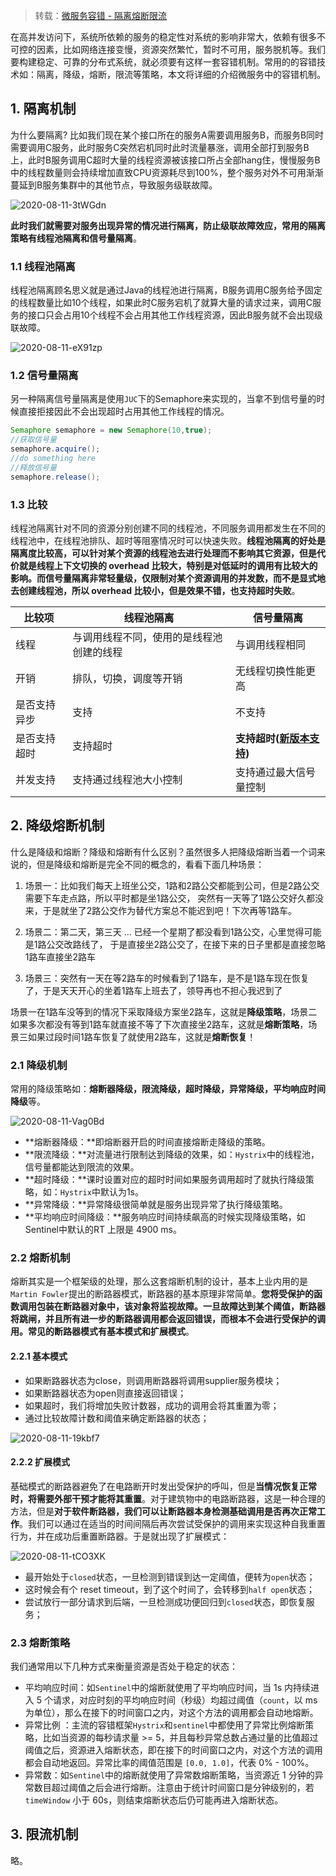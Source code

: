 > 转载：[微服务容错 - 隔离熔断限流](https://segmentfault.com/a/1190000020791119)

在高并发访问下，系统所依赖的服务的稳定性对系统的影响非常大，依赖有很多不可控的因素，比如网络连接变慢，资源突然繁忙，暂时不可用，服务脱机等。我们要构建稳定、可靠的分布式系统，就必须要有这样一套容错机制。常用的的容错技术如：隔离，降级，熔断，限流等策略，本文将详细的介绍微服务中的容错机制。

## 1. 隔离机制

为什么要隔离? 比如我们现在某个接口所在的服务A需要调用服务B，而服务B同时需要调用C服务，此时服务C突然宕机同时此时流量暴涨，调用全部打到服务B上，此时B服务调用C超时大量的线程资源被该接口所占全部hang住，慢慢服务B中的线程数量则会持续增加直致CPU资源耗尽到100%，整个服务对外不可用渐渐蔓延到B服务集群中的其他节点，导致服务级联故障。

![2020-08-11-3tWGdn](https://image.ldbmcs.com/2020-08-11-3tWGdn.jpg)

**此时我们就需要对服务出现异常的情况进行隔离，防止级联故障效应，常用的隔离策略有线程池隔离和信号量隔离**。

### 1.1 线程池隔离

线程池隔离顾名思义就是通过Java的线程池进行隔离，B服务调用C服务给予固定的线程数量比如10个线程，如果此时C服务宕机了就算大量的请求过来，调用C服务的接口只会占用10个线程不会占用其他工作线程资源，因此B服务就不会出现级联故障。

![2020-08-11-eX91zp](https://image.ldbmcs.com/2020-08-11-eX91zp.jpg)

### 1.2 信号量隔离

另一种隔离信号量隔离是使用`JUC`下的Semaphore来实现的，当拿不到信号量的时候直接拒接因此不会出现超时占用其他工作线程的情况。

```java
Semaphore semaphore = new Semaphore(10,true);
//获取信号量
semaphore.acquire();
//do something here
//释放信号量
semaphore.release();
```

### 1.3 比较

线程池隔离针对不同的资源分别创建不同的线程池，不同服务调用都发生在不同的线程池中，在线程池排队、超时等阻塞情况时可以快速失败。**线程池隔离的好处是隔离度比较高，可以针对某个资源的线程池去进行处理而不影响其它资源，但是代价就是线程上下文切换的 overhead 比较大，特别是对低延时的调用有比较大的影响。而信号量隔离非常轻量级，仅限制对某个资源调用的并发数，而不是显式地去创建线程池，所以 overhead 比较小，但是效果不错，也支持超时失败**。

| 比较项       | 线程池隔离                               | 信号量隔离                                                   |
| ------------ | ---------------------------------------- | ------------------------------------------------------------ |
| 线程         | 与调用线程不同，使用的是线程池创建的线程 | 与调用线程相同                                               |
| 开销         | 排队，切换，调度等开销                   | 无线程切换性能更高                                           |
| 是否支持异步 | 支持                                     | 不支持                                                       |
| 是否支持超时 | 支持超时                                 | **支持超时([新版本支持](https://www.codercto.com/a/77154.html))** |
| 并发支持     | 支持通过线程池大小控制                   | 支持通过最大信号量控制                                       |

## 2. 降级熔断机制

 什么是降级和熔断？降级和熔断有什么区别？虽然很多人把降级熔断当着一个词来说的，但是降级和熔断是完全不同的概念的，看看下面几种场景：

1. 场景一：比如我们每天上班坐公交，1路和2路公交都能到公司，但是2路公交需要下车走点路，所以平时都是坐1路公交，
   突然有一天等了1路公交好久都没来，于是就坐了2路公交作为替代方案总不能迟到吧！下次再等1路车。

2. 场景二：第二天，第三天 ... 已经一个星期了都没看到1路公交，心里觉得可能是1路公交改路线了，
   于是直接坐2路公交了，在接下来的日子里都是直接忽略1路车直接坐2路车

3. 场景三：突然有一天在等2路车的时候看到了1路车，是不是1路车现在恢复了，于是天天开心的坐着1路车上班去了，领导再也不担心我迟到了

场景一在1路车没等到的情况下采取降级方案坐2路车，这就是**降级策略**，场景二如果多次都没有等到1路车就直接不等了下次直接坐2路车，这就是**熔断策略**，场景三如果过段时间1路车恢复了就使用2路车，这就是**熔断恢复**！

### 2.1 降级机制

常用的降级策略如：**熔断器降级，限流降级，超时降级，异常降级，平均响应时间降级**等。

![2020-08-11-Vag0Bd](https://image.ldbmcs.com/2020-08-11-Vag0Bd.jpg)

- **熔断器降级：**即熔断器开启的时间直接熔断走降级的策略。
- **限流降级：**对流量进行限制达到降级的效果，如：`Hystrix`中的线程池，信号量都能达到限流的效果。
- **超时降级：**课时设置对应的超时时间如果服务调用超时了就执行降级策略，如：`Hystrix`中默认为1s。
- **异常降级：**异常降级很简单就是服务出现异常了执行降级策略。
- **平均响应时间降级：**服务响应时间持续飙高的时候实现降级策略，如Sentinel中默认的RT 上限是 4900 ms。

### 2.2 熔断机制

熔断其实是一个框架级的处理，那么这套熔断机制的设计，基本上业内用的是`Martin Fowler`提出的断路器模式，断路器的基本原理非常简单。**您将受保护的函数调用包装在断路器对象中，该对象将监视故障。一旦故障达到某个阈值，断路器将跳闸，并且所有进一步的断路器调用都会返回错误，而根本不会进行受保护的调用。常见的断路器模式有基本模式和扩展模式**。

#### 2.2.1 基本模式

- 如果断路器状态为close，则调用断路器将调用supplier服务模块；
- 如果断路器状态为open则直接返回错误；
- 如果超时，我们将增加失败计数器，成功的调用会将其重置为零；
- 通过比较故障计数和阈值来确定断路器的状态；

![2020-08-11-19kbf7](https://image.ldbmcs.com/2020-08-11-19kbf7.jpg)

#### 2.2.2 扩展模式

基础模式的断路器避免了在电路断开时发出受保护的呼叫，但是**当情况恢复正常时，将需要外部干预才能将其重置**。对于建筑物中的电路断路器，这是一种合理的方法，但是**对于软件断路器，我们可以让断路器本身检测基础调用是否再次正常工作**。我们可以通过在适当的时间间隔后再次尝试受保护的调用来实现这种自我重置行为，并在成功后重置断路器。于是就出现了扩展模式：

![2020-08-11-tCO3XK](https://image.ldbmcs.com/2020-08-11-tCO3XK.jpg)

- 最开始处于`closed`状态，一旦检测到错误到达一定阈值，便转为`open`状态；
- 这时候会有个 reset timeout，到了这个时间了，会转移到`half open`状态；
- 尝试放行一部分请求到后端，一旦检测成功便回归到`closed`状态，即恢复服务；

### 2.3 熔断策略

我们通常用以下几种方式来衡量资源是否处于稳定的状态：

- 平均响应时间：如`Sentinel`中的熔断就使用了平均响应时间，当 1s 内持续进入 5 个请求，对应时刻的平均响应时间（秒级）均超过阈值（`count`，以 ms 为单位），那么在接下的时间窗口之内，对这个方法的调用都会自动地熔断。
- 异常比例 ：主流的容错框架`Hystrix`和`sentinel`中都使用了异常比例熔断策略，比如当资源的每秒请求量 >= 5，并且每秒异常总数占通过量的比值超过阈值之后，资源进入熔断状态，即在接下的时间窗口之内，对这个方法的调用都会自动地返回。异常比率的阈值范围是 `[0.0, 1.0]`，代表 0% - 100%。
- 异常数：如`Sentinel`中的熔断就使用了异常数熔断策略，当资源近 1 分钟的异常数目超过阈值之后会进行熔断。注意由于统计时间窗口是分钟级别的，若 `timeWindow` 小于 60s，则结束熔断状态后仍可能再进入熔断状态。

## 3. 限流机制

略。